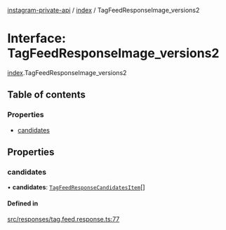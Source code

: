 [instagram-private-api](../../README.md) / [index](../../modules/index.md) / TagFeedResponseImage_versions2

# Interface: TagFeedResponseImage\_versions2

[index](../../modules/index.md).TagFeedResponseImage_versions2

## Table of contents

### Properties

- [candidates](TagFeedResponseImage_versions2.md#candidates)

## Properties

### candidates

• **candidates**: [`TagFeedResponseCandidatesItem`](TagFeedResponseCandidatesItem.md)[]

#### Defined in

[src/responses/tag.feed.response.ts:77](https://github.com/Nerixyz/instagram-private-api/blob/0e0721c/src/responses/tag.feed.response.ts#L77)
